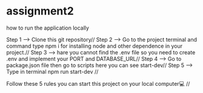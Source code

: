 
# assignment2

how to run the application locally

Step 1 --> Clone this git repository//
Step 2 --> Go to the project terminal and command type npm i for installing node and other dependence in your project.//
Step 3 --> hare you cannot find the .env file so you need to create .env and implement your PORT and DATABASE_URL//
Step 4 --> Go to package.json file then go to scripts here you can see start-dev//
Step 5 --> Type in terminal npm run start-dev //

Follow these 5 rules you can start this project on your local computer💻 //
